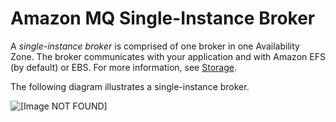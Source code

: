 # Amazon MQ Single\-Instance Broker<a name="single-broker-deployment"></a>

A *single\-instance broker* is comprised of one broker in one Availability Zone\. The broker communicates with your application and with Amazon EFS \(by default\) or EBS\. For more information, see [Storage](broker-storage.md)\.

The following diagram illustrates a single\-instance broker\.

![\[Image NOT FOUND\]](http://docs.aws.amazon.com/amazon-mq/latest/developer-guide/images/amazon-mq-architecture-single-broker-deployment.png)